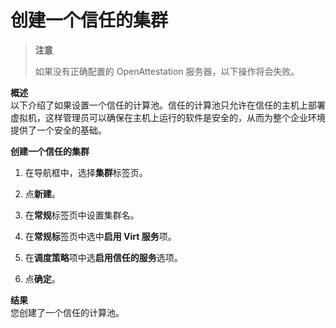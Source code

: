 # 创建一个信任的集群
> **注意**
>
> 如果没有正确配置的 OpenAttestation 服务器，以下操作将会失败。

**概述**<br/>
以下介绍了如果设置一个信任的计算池。信任的计算池只允许在信任的主机上部署虚拟机，这样管理员可以确保在主机上运行的软件是安全的，从而为整个企业环境提供了一个安全的基础。
<br/>

**创建一个信任的集群**

1. 在导航框中，选择**集群**标签页。

1. 点**新建**。

1. 在**常规**标签页中设置集群名。

1. 在**常规标**签页中选中**启用 Virt 服务**项。

1. 在**调度策略**项中选**启用信任的服务**选项。

1. 点**确定**。

**结果**<br/>
您创建了一个信任的计算池。

